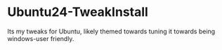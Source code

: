 # Ubuntu24-TweakInstall
Its my tweaks for Ubuntu, likely themed towards tuning it towards being windows-user friendly.
